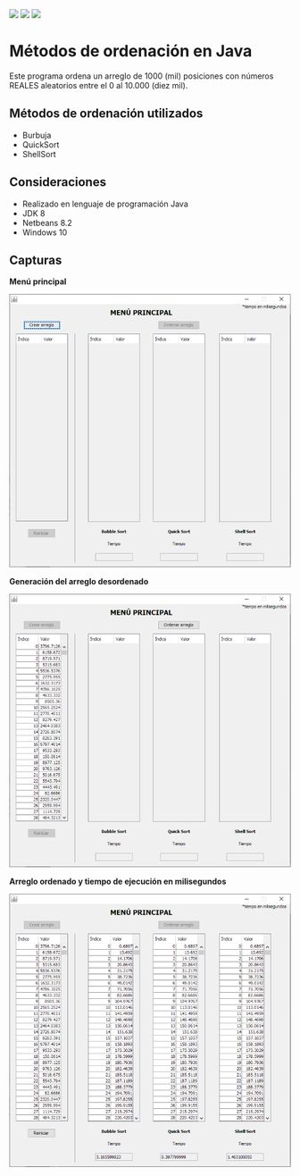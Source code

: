 <a href="https://github.com/JeffreyMC/" alt="JeffreyMC">
        <img src="https://img.shields.io/badge/JeffreyMC-Developer-red" /></a>

<a href="https://twitter.com/JeffreyMC16" alt="Twitter">
        <img src="https://img.shields.io/twitter/follow/JeffreyMC16" /></a>        

<a href="https://github.com/JeffreyMC/Sort-Methods/blob/main/LICENSE" alt="LICENSE">
        <img src="https://img.shields.io/github/license/JeffreyMC/Sort-Methods" /></a>

# Métodos de ordenación en Java

Este programa ordena un arreglo de 1000 (mil) posiciones con números REALES aleatorios entre el 0 al 10.000 (diez mil).

## Métodos de ordenación utilizados

* Burbuja
* QuickSort
* ShellSort

##  Consideraciones

* Realizado en lenguaje de programación Java
* JDK 8
* Netbeans 8.2
* Windows 10

## Capturas

**Menú principal**

![Menú principal](Menu.PNG)

**Generación del arreglo desordenado**

![Arreglo desordenado](Arreglo.PNG)

**Arreglo ordenado y tiempo de ejecución en milisegundos**

![Arreglo ordenado](Ordenado.PNG)

